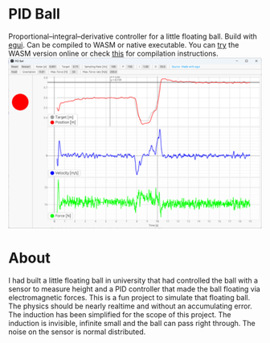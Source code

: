 # PID Ball
Proportional–integral–derivative controller for a little floating ball. Build with [egui](https://github.com/emilk/egui/). Can be compiled to WASM or native executable. You can [try](https://raui100.github.io/pid_ball/) the WASM version online or check [this](https://github.com/emilk/eframe_template/#testing-locally) for compilation instructions.  
![screenshot of the GUI](./assets/pid_ball_screenshot.png)

# About
I had built a little floating ball in university that had controlled the ball with a sensor to measure height and a PID controller that made the ball floating via electromagnetic forces. This is a fun project to simulate that floating ball. The physics should be nearly realtime and without an accumulating error. The induction has been simplified for the scope of this project. The induction is invisible, infinite small and the ball can pass right through. The noise on the sensor is normal distributed.